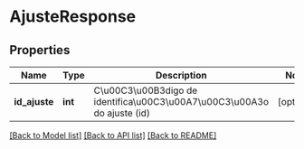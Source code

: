 # AjusteResponse

## Properties
Name | Type | Description | Notes
------------ | ------------- | ------------- | -------------
**id_ajuste** | **int** | C\u00C3\u00B3digo de identifica\u00C3\u00A7\u00C3\u00A3o do ajuste (id) | [optional] 

[[Back to Model list]](../README.md#documentation-for-models) [[Back to API list]](../README.md#documentation-for-api-endpoints) [[Back to README]](../README.md)


